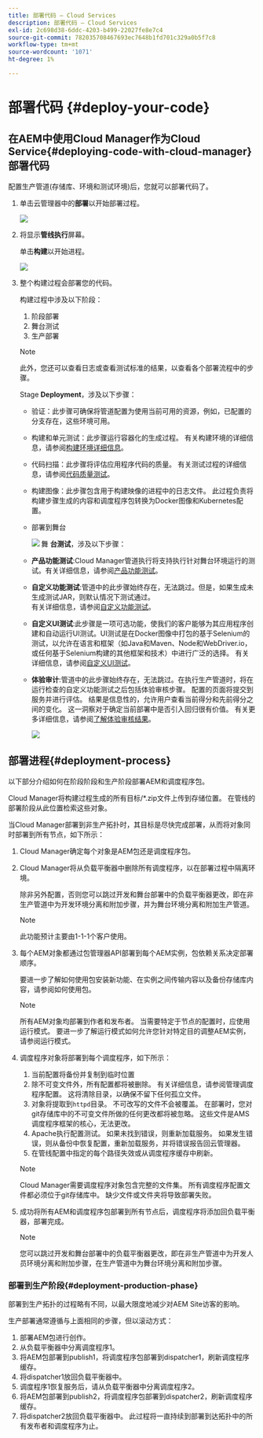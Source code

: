 ```yaml
---
title: 部署代码 — Cloud Services
description: 部署代码 — Cloud Services
exl-id: 2c698d38-6ddc-4203-b499-22027fe8e7c4
source-git-commit: 782035708467693ec7648b1fd701c329a0b5f7c8
workflow-type: tm+mt
source-wordcount: '1071'
ht-degree: 1%

---
```


# 部署代码 {#deploy-your-code}

## 在AEM中使用Cloud Manager作为Cloud Service{#deploying-code-with-cloud-manager}部署代码

配置生产管道(存储库、环境和测试环境)后，您就可以部署代码了。

1. 单击云管理器中的&#x200B;**部署**&#x200B;以开始部署过程。

   ![](assets/deploy-code1.png)


1. 将显示&#x200B;**管线执行**&#x200B;屏幕。

   单击&#x200B;**构建**&#x200B;以开始进程。

   ![](assets/deploy-code2.png)

1. 整个构建过程会部署您的代码。

   构建过程中涉及以下阶段：

   1. 阶段部署
   1. 舞台测试
   1. 生产部署

   >[!NOTE]
   >
   >此外，您还可以查看日志或查看测试标准的结果，以查看各个部署流程中的步骤。

   Stage **Deployment**，涉及以下步骤：

   * 验证：此步骤可确保将管道配置为使用当前可用的资源，例如，已配置的分支存在，这些环境可用。
   * 构建和单元测试：此步骤运行容器化的生成过程。 有关构建环境的详细信息，请参阅[构建环境详细信息](/help/onboarding/getting-access-to-aem-in-cloud/build-environment-details.md)。
   * 代码扫描：此步骤将评估应用程序代码的质量。 有关测试过程的详细信息，请参阅[代码质量测试](/help/implementing/cloud-manager/code-quality-testing.md)。
   * 构建图像：此步骤包含用于构建映像的进程中的日志文件。 此过程负责将构建步骤生成的内容和调度程序包转换为Docker图像和Kubernetes配置。
   * 部署到舞台

      ![](assets/stage-deployment.png)
   舞 **台测试**，涉及以下步骤：

   * **产品功能测试**:Cloud Manager管道执行将支持执行针对舞台环境运行的测试。有关详细信息，请参阅[产品功能测试](/help/implementing/cloud-manager/functional-testing.md#product-functional-testing)。

   * **自定义功能测试**:管道中的此步骤始终存在，无法跳过。但是，如果生成未生成测试JAR，则默认情况下测试通过。\
      有关详细信息，请参阅[自定义功能测试](/help/implementing/cloud-manager/functional-testing.md#custom-functional-testing)。

   * **自定义UI测试**:此步骤是一项可选功能，使我们的客户能够为其应用程序创建和自动运行UI测试。UI测试是在Docker图像中打包的基于Selenium的测试，以允许在语言和框架（如Java和Maven、Node和WebDriver.io，或任何基于Selenium构建的其他框架和技术）中进行广泛的选择。
有关详细信息，请参阅[自定义UI测试](https://experienceleague.adobe.com/docs/experience-manager-cloud-service/implementing/using-cloud-manager/test-results/functional-testing.html?lang=en#custom-ui-testing)。


   * **体验审计**:管道中的此步骤始终存在，无法跳过。在执行生产管道时，将在运行检查的自定义功能测试之后包括体验审核步骤。 配置的页面将提交到服务并进行评估。 结果是信息性的，允许用户查看当前得分和先前得分之间的变化。 这一洞察对于确定当前部署中是否引入回归很有价值。
有关更多详细信息，请参阅[了解体验审核结果](/help/implementing/cloud-manager/experience-audit-testing.md)。

      ![](assets/stage-testing.png)





## 部署进程{#deployment-process}

以下部分介绍如何在阶段阶段和生产阶段部署AEM和调度程序包。

Cloud Manager将构建过程生成的所有目标/*.zip文件上传到存储位置。  在管线的部署阶段从此位置检索这些对象。

当Cloud Manager部署到非生产拓扑时，其目标是尽快完成部署，从而将对象同时部署到所有节点，如下所示：

1. Cloud Manager确定每个对象是AEM包还是调度程序包。
1. Cloud Manager将从负载平衡器中删除所有调度程序，以在部署过程中隔离环境。

   除非另外配置，否则您可以跳过开发和舞台部署中的负载平衡器更改，即在非生产管道中为开发环境分离和附加步骤，并为舞台环境分离和附加生产管道。

   >[!NOTE]
   >
   >此功能预计主要由1-1-1个客户使用。

1. 每个AEM对象都通过包管理器API部署到每个AEM实例，包依赖关系决定部署顺序。

   要进一步了解如何使用包安装新功能、在实例之间传输内容以及备份存储库内容，请参阅如何使用包。

   >[!NOTE]
   >
   >所有AEM对象均部署到作者和发布者。 当需要特定于节点的配置时，应使用运行模式。 要进一步了解运行模式如何允许您针对特定目的调整AEM实例，请参阅运行模式。

1. 调度程序对象将部署到每个调度程序，如下所示：

   1. 当前配置将备份并复制到临时位置
   1. 除不可变文件外，所有配置都将被删除。 有关详细信息，请参阅管理调度程序配置。 这将清除目录，以确保不留下任何孤立文件。
   1. 对象将提取到`httpd`目录。  不可改写的文件不会被覆盖。 在部署时，您对git存储库中的不可变文件所做的任何更改都将被忽略。  这些文件是AMS调度程序框架的核心，无法更改。
   1. Apache执行配置测试。 如果未找到错误，则重新加载服务。 如果发生错误，则从备份中恢复配置，重新加载服务，并将错误报告回云管理器。
   1. 在管线配置中指定的每个路径失效或从调度程序缓存中刷新。

   >[!NOTE]
   >
   >Cloud Manager需要调度程序对象包含完整的文件集。  所有调度程序配置文件都必须位于git存储库中。 缺少文件或文件夹将导致部署失败。

1. 成功将所有AEM和调度程序包部署到所有节点后，调度程序将添加回负载平衡器，部署完成。

   >[!NOTE]
   >
   >您可以跳过开发和舞台部署中的负载平衡器更改，即在非生产管道中为开发人员环境分离和附加步骤，在生产管道中为舞台环境分离和附加步骤。

### 部署到生产阶段{#deployment-production-phase}

部署到生产拓扑的过程略有不同，以最大限度地减少对AEM Site访客的影响。

生产部署通常遵循与上面相同的步骤，但以滚动方式：

1. 部署AEM包进行创作。
1. 从负载平衡器中分离调度程序1。
1. 将AEM包部署到publish1，将调度程序包部署到dispatcher1，刷新调度程序缓存。
1. 将dispatcher1放回负载平衡器中。
1. 调度程序1恢复服务后，请从负载平衡器中分离调度程序2。
1. 将AEM包部署到publish2，将调度程序包部署到dispatcher2，刷新调度程序缓存。
1. 将dispatcher2放回负载平衡器中。
此过程将一直持续到部署到达拓扑中的所有发布者和调度程序为止。
